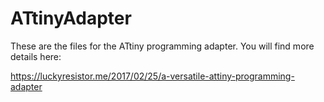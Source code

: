 # ATtinyAdapter

These are the files for the ATtiny programming adapter. You will find more details here:

https://luckyresistor.me/2017/02/25/a-versatile-attiny-programming-adapter

